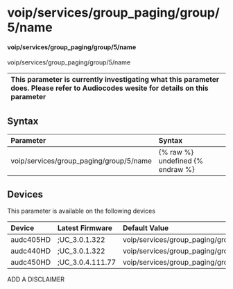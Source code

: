 ﻿---
description: voip/services/group_paging/group/5/name
search: false
---

# voip/services/group_paging/group/5/name

#### voip/services/group_paging/group/5/name

voip/services/group_paging/group/5/name


| This parameter is currently investigating what this parameter does. Please refer to Audiocodes wesite for details on this parameter | 
| :--- |

## Syntax
| Parameter | Syntax |
| :--- | :--- |
|voip/services/group_paging/group/5/name | {% raw %} undefined {% endraw %}|

## Devices
This parameter is available on the following devices

| Device | Latest Firmware | Default Value |
|:---|:---|:---|
| audc405HD | ;UC_3.0.1.322 | voip/services/group_paging/group/5/name= 
| audc440HD | ;UC_3.0.1.322 | voip/services/group_paging/group/5/name= 
| audc450HD | ;UC_3.0.4.111.77 | voip/services/group_paging/group/5/name= 

ADD A DISCLAIMER
